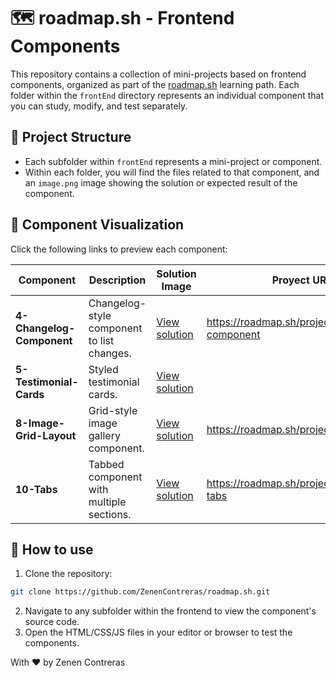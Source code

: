 # 🗺️ roadmap.sh - Frontend Components

This repository contains a collection of mini-projects based on frontend components, organized as part of the [roadmap.sh](https://roadmap.sh/) learning path. Each folder within the `frontEnd` directory represents an individual component that you can study, modify, and test separately.

## 📁 Project Structure

- Each subfolder within `frontEnd` represents a mini-project or component.
- Within each folder, you will find the files related to that component, and an `image.png` image showing the solution or expected result of the component.

## 📸 Component Visualization

Click the following links to preview each component:

| Component | Description | Solution Image | Proyect URL |
|------------|-------------|------------------------|------------------------|
| **4-Changelog-Component** | Changelog-style component to list changes. | [View solution](./frontEnd/4-Changelog-Component/image.png) | https://roadmap.sh/projects/changelog-component |
| **5-Testimonial-Cards** | Styled testimonial cards. | [View solution](./frontEnd/5-Testimonial-Cards/image.png) |
| **8-Image-Grid-Layout** | Grid-style image gallery component. | [View solution](./frontEnd/8-Image-Grid-Layout/image.png) | https://roadmap.sh/projects/image-grid | 
| **10-Tabs** | Tabbed component with multiple sections. | [View solution](./frontEnd/10-Tabs/image.png) | https://roadmap.sh/projects/simple-tabs |

## 🚀 How to use

1. Clone the repository:
```bash
git clone https://github.com/ZenenContreras/roadmap.sh.git
```
2. Navigate to any subfolder within the frontend to view the component's source code.
3. Open the HTML/CSS/JS files in your editor or browser to test the components.

With ❤️ by Zenen Contreras
